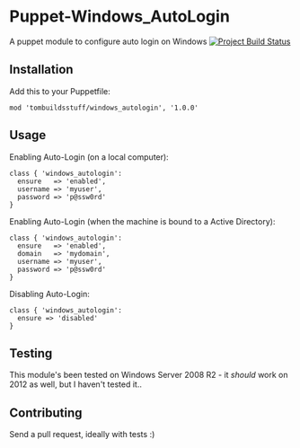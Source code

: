 Puppet-Windows_AutoLogin
===============

A puppet module to configure auto login on Windows
[![Project Build Status](https://travis-ci.org/tombuildsstuff/puppet-windows_autologin.svg?branch=master)](https://travis-ci.org/tombuildsstuff/puppet-windows_autologin)

Installation
------------

Add this to your Puppetfile:
```puppet
mod 'tombuildsstuff/windows_autologin', '1.0.0'
````

Usage
-----

Enabling Auto-Login (on a local computer):

```puppet
class { 'windows_autologin':
  ensure   => 'enabled',
  username => 'myuser',
  password => 'p@ssw0rd'
}
```

Enabling Auto-Login (when the machine is bound to a Active Directory):

```puppet
class { 'windows_autologin':
  ensure   => 'enabled',
  domain   => 'mydomain',
  username => 'myuser',
  password => 'p@ssw0rd'
}
```

Disabling Auto-Login:
```puppet
class { 'windows_autologin':
  ensure => 'disabled'
}
```

Testing
-------
This module's been tested on Windows Server 2008 R2 - it *should* work on 2012 as well, but I haven't tested it..

Contributing
------------
Send a pull request, ideally with tests :)
